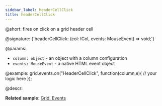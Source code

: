 ```yaml
---
sidebar_label: headerCellClick
title: headerCellClick
---          
```


@short: fires on click on a grid header cell

@signature: {'headerCellClick: (col: ICol, events: MouseEvent) => void;'}

@params:
- `column: object` - an object with a column configuration
- `events: MouseEvent` - a native HTML event object

@example:
grid.events.on("HeaderCellClick", function(column,e){
    // your logic here
});

@descr:

**Related sample**: [Grid. Events](https://snippet.dhtmlx.com/9zeyp4ds)
